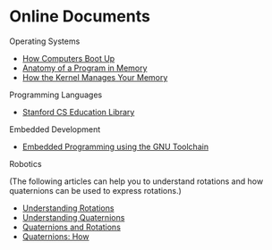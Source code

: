# Online Documents

Operating Systems

* [How Computers Boot Up](http://duartes.org/gustavo/blog/post/how-computers-boot-up/)
* [Anatomy of a Program in Memory](http://duartes.org/gustavo/blog/post/anatomy-of-a-program-in-memory/)
* [How the Kernel Manages Your Memory](http://duartes.org/gustavo/blog/post/how-the-kernel-manages-your-memory/)

Programming Languages

* [Stanford CS Education Library](http://cslibrary.stanford.edu/)

Embedded Development

* [Embedded Programming using the GNU Toolchain](http://www.bravegnu.org/gnu-eprog/)

Robotics

(The following articles can help you to understand rotations and how quaternions can be used to express rotations.)

* [Understanding Rotations](http://www.essentialmath.com/GDC2012/GDC2012_JMV_Rotations.pdf)
* [Understanding Quaternions](http://3dgep.com/understanding-quaternions/)
* [Quaternions and Rotations](http://run.usc.edu/cs520-s12/quaternions/quaternions-cs520.pdf)
* [Quaternions: How](http://physicsforgames.blogspot.com/2010/02/quaternions.html)

